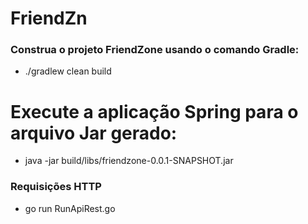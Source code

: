 # FriendZn
### Construa o projeto FriendZone usando o comando Gradle:
- ./gradlew clean build
# Execute a aplicação Spring para o arquivo Jar gerado:
- java -jar build/libs/friendzone-0.0.1-SNAPSHOT.jar 
### Requisições HTTP
- go run RunApiRest.go
